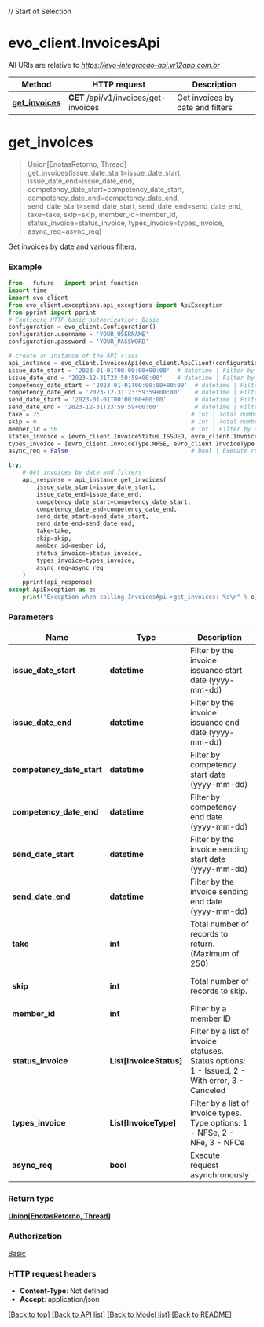  // Start of Selection
# evo_client.InvoicesApi

All URIs are relative to *https://evo-integracao-api.w12app.com.br*

Method | HTTP request | Description
------------- | ------------- | -------------
[**get_invoices**](InvoicesApi.md#get_invoices) | **GET** /api/v1/invoices/get-invoices | Get invoices by date and filters

# **get_invoices**
> Union[EnotasRetorno, Thread] get_invoices(issue_date_start=issue_date_start, issue_date_end=issue_date_end, competency_date_start=competency_date_start, competency_date_end=competency_date_end, send_date_start=send_date_start, send_date_end=send_date_end, take=take, skip=skip, member_id=member_id, status_invoice=status_invoice, types_invoice=types_invoice, async_req=async_req)

Get invoices by date and various filters.

### Example
```python
from __future__ import print_function
import time
import evo_client
from evo_client.exceptions.api_exceptions import ApiException
from pprint import pprint
# Configure HTTP basic authorization: Basic
configuration = evo_client.Configuration()
configuration.username = 'YOUR_USERNAME'
configuration.password = 'YOUR_PASSWORD'

# create an instance of the API class
api_instance = evo_client.InvoicesApi(evo_client.ApiClient(configuration))
issue_date_start = '2023-01-01T00:00:00+00:00'  # datetime | Filter by the invoice issuance start date (yyyy-mm-dd) (optional)
issue_date_end = '2023-12-31T23:59:59+00:00'    # datetime | Filter by the invoice issuance end date (yyyy-mm-dd) (optional)
competency_date_start = '2023-01-01T00:00:00+00:00'  # datetime | Filter by competency start date (yyyy-mm-dd) (optional)
competency_date_end = '2023-12-31T23:59:59+00:00'    # datetime | Filter by competency end date (yyyy-mm-dd) (optional)
send_date_start = '2023-01-01T00:00:00+00:00'        # datetime | Filter by the invoice sending start date (yyyy-mm-dd) (optional)
send_date_end = '2023-12-31T23:59:59+00:00'          # datetime | Filter by the invoice sending end date (yyyy-mm-dd) (optional)
take = 25                                           # int | Total number of records to return. (Maximum of 250) (optional, default to 25)
skip = 0                                            # int | Total number of records to skip. (optional, default to 0)
member_id = 56                                      # int | Filter by a member ID (optional)
status_invoice = [evro_client.InvoiceStatus.ISSUED, evro_client.InvoiceStatus.CANCELED]  # List[InvoiceStatus] | Filter by a list of invoice statuses (optional)
types_invoice = [evro_client.InvoiceType.NFSE, evro_client.InvoiceType.NFE]                # List[InvoiceType] | Filter by a list of invoice types (optional)
async_req = False                                   # bool | Execute request asynchronously (optional)

try:
    # Get invoices by date and filters
    api_response = api_instance.get_invoices(
        issue_date_start=issue_date_start,
        issue_date_end=issue_date_end,
        competency_date_start=competency_date_start,
        competency_date_end=competency_date_end,
        send_date_start=send_date_start,
        send_date_end=send_date_end,
        take=take,
        skip=skip,
        member_id=member_id,
        status_invoice=status_invoice,
        types_invoice=types_invoice,
        async_req=async_req
    )
    pprint(api_response)
except ApiException as e:
    print("Exception when calling InvoicesApi->get_invoices: %s\n" % e)
```

### Parameters

Name | Type | Description  | Notes
------------- | ------------- | ------------- | -------------
 **issue_date_start** | **datetime** | Filter by the invoice issuance start date (yyyy-mm-dd) | [optional] 
 **issue_date_end** | **datetime** | Filter by the invoice issuance end date (yyyy-mm-dd) | [optional] 
 **competency_date_start** | **datetime** | Filter by competency start date (yyyy-mm-dd) | [optional] 
 **competency_date_end** | **datetime** | Filter by competency end date (yyyy-mm-dd) | [optional] 
 **send_date_start** | **datetime** | Filter by the invoice sending start date (yyyy-mm-dd) | [optional] 
 **send_date_end** | **datetime** | Filter by the invoice sending end date (yyyy-mm-dd) | [optional] 
 **take** | **int** | Total number of records to return. (Maximum of 250) | [optional] [default to 25]
 **skip** | **int** | Total number of records to skip. | [optional] [default to 0]
 **member_id** | **int** | Filter by a member ID | [optional] 
 **status_invoice** | **List[InvoiceStatus]** | Filter by a list of invoice statuses. Status options: 1 - Issued, 2 - With error, 3 - Canceled | [optional] 
 **types_invoice** | **List[InvoiceType]** | Filter by a list of invoice types. Type options: 1 - NFSe, 2 - NFe, 3 - NFCe | [optional] 
 **async_req** | **bool** | Execute request asynchronously | [optional] 

### Return type

[**Union[EnotasRetorno, Thread]**](EnotasRetorno.md)

### Authorization

[Basic](../README.md#Basic)

### HTTP request headers

 - **Content-Type**: Not defined
 - **Accept**: application/json

[[Back to top]](#) [[Back to API list]](../README.md#documentation-for-api-endpoints) [[Back to Model list]](../README.md#documentation-for-models) [[Back to README]](../README.md)
